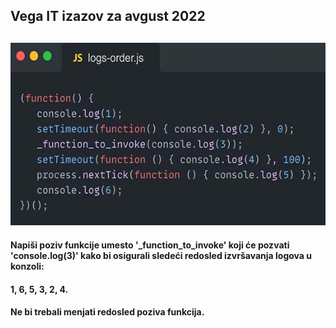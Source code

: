 ## Vega IT izazov za avgust 2022 
##

![App Screenshot](https://github.com/nstVanja/Cysecor-JS/blob/a8420bc20eef9e38fc5b3bc50f966a191fa79f6f/img/avg2022.jpg)

#### Napiši poziv funkcije umesto '_function_to_invoke' koji će pozvati 'console.log(3)' kako bi osigurali sledeći redosled izvršavanja logova u konzoli: 
#### 1, 6, 5, 3, 2, 4.
####
#### Ne bi trebali menjati redosled poziva funkcija.
